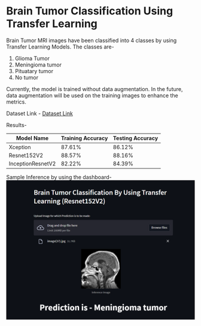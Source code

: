 # Brain Tumor Classification Using Transfer Learning

Brain Tumor MRI images have been classified into 4 classes by using Transfer Learning Models.
The classes are-
1. Glioma Tumor
2. Meningioma tumor
3. Pituatary tumor
4. No tumor

Currently, the model is trained without data augmentation. In the future, data augmentation will be used on the training images to enhance the metrics.

Dataset Link - <a href="https://www.kaggle.com/datasets/sartajbhuvaji/brain-tumor-classification-mri" target="_blank">Dataset Link</a>

Results-

| Model Name | Training Accuracy | Testing Accuracy |
| --------------- | --------------- | --------------- |
| Xception | 87.61% | 86.12% |
| Resnet152V2 | 88.57% | 88.16% |
| InceptionResnetV2 | 82.22% | 84.39% |

Sample Inference by using the dashboard-
<img src="https://github.com/atharvabhide/Brain-Tumor-Classification-Using-Transfer-Learning/blob/main/plots/inference_sample.png" alt="inference sample image">
